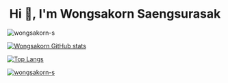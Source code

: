 <h1 align="center">Hi 👋, I'm Wongsakorn Saengsurasak</h1>

<p align="left"> <img src="https://komarev.com/ghpvc/?username=wongsakorn-s&label=Profile%20views&color=0e75b6&style=flat" alt="wongsakorn-s" /> </p>

[![Wongsakorn GitHub stats](https://github-readme-stats.vercel.app/api?username=wongsakorn-s&show_icons=true&theme=tokyonight)](https://github.com/wongsakorn-s)

[![Top Langs](https://github-readme-stats.vercel.app/api/top-langs/?username=wongsakorn-s&layout=compact)](https://github.com/wongsakorn-s)

<p align="left"> <a href="https://github.com/ryo-ma/github-profile-trophy"><img src="https://github-profile-trophy.vercel.app/?username=wongsakorn-s" alt="wongsakorn-s" /></a></p>

